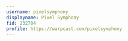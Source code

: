```yaml
---
username: pixelsymphony
displayname: Pixel Symphony 
fid: 232704
profile: https://warpcast.com/pixelsymphony
---
```

